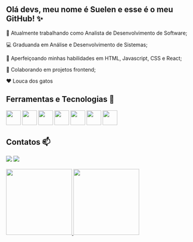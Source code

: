 ## Olá devs, meu nome é Suelen e esse é o meu GitHub! ✨


👾  Atualmente trabalhando como Analista de Desenvolvimento de Software;

💻 Graduanda em Análise e Desenvolvimento de Sistemas;

🚀 Aperfeiçoando minhas habilidades em HTML, Javascript, CSS e React;

🔎  Colaborando em projetos frontend;

❤️ Louca dos gatos 


## Ferramentas e Tecnologias 	🚩

<img src="https://cdn.jsdelivr.net/gh/devicons/devicon@latest/icons/html5/html5-plain.svg" width="40" height="40"/> <img src="https://cdn.jsdelivr.net/gh/devicons/devicon@latest/icons/javascript/javascript-original.svg" width="40" height="40"/> <img src="https://cdn.jsdelivr.net/gh/devicons/devicon@latest/icons/css3/css3-plain.svg" width="40" height="40"/> <img src="https://cdn.jsdelivr.net/gh/devicons/devicon@latest/icons/react/react-original.svg" width="40" height="40"/> <img src="https://cdn.jsdelivr.net/gh/devicons/devicon@latest/icons/python/python-original.svg" width="40" height="40"/> <img src="https://cdn.jsdelivr.net/gh/devicons/devicon@latest/icons/csharp/csharp-plain.svg" width="40" height="40"/> <img src="https://cdn.jsdelivr.net/gh/devicons/devicon@latest/icons/mysql/mysql-original.svg" width="40" height="40"/>

## Contatos 📫

<div>
<a href = "eusuelenbraga@gmail.com"><img loading="lazy" src="https://img.shields.io/badge/Gmail-D14836?style=for-the-badge&logo=gmail&logoColor=white" target="_blank"></a> <a href="https://www.linkedin.com/in/suelenbraga-/" target="_blank"><img loading="lazy" src="https://img.shields.io/badge/-LinkedIn-%230077B5?style=for-the-badge&logo=linkedin&logoColor=white" target="_blank"></a>   
</div>

<br>

<div>
<a href="https://github.com/suelenbraga1">
<img loading="lazy" height="180em" src="https://github-readme-stats.vercel.app/api/top-langs/?username=suelenbraga1&layout=compact&langs_count=7&theme=dracula"/>
<img loading="lazy" height="180em" src="https://github-readme-stats.vercel.app/api?username=suelenbraga1&show_icons=true&theme=dracula&include_all_commits=true&count_private=true"/>
</div>

